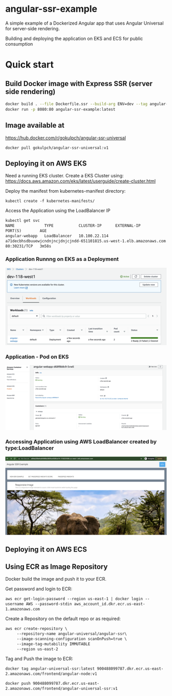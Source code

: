 # angular-ssr-example

A simple example of a Dockerized Angular app that uses Angular Universal for server-side rendering.

Building and deploying the application on EKS and ECS for public consumption

# Quick start

## Build Docker image with Express SSR (server side rendering)

```bash
docker build . --file Dockerfile.ssr --build-arg ENV=dev --tag angular-ssr-example:latest
docker run -p 8080:80 angular-ssr-example:latest
```

## Image available at

https://hub.docker.com/r/gokulpch/angular-ssr-universal

```
docker pull gokulpch/angular-ssr-universal:v1
```

## Deploying it on AWS EKS

Need a running EKS cluster. Create a EKS Cluster using: https://docs.aws.amazon.com/eks/latest/userguide/create-cluster.html

Deploy the manifest from kubernetes-manifest directory:

```
kubectl create -f kubernetes-manifests/
```

Access the Application using the LoadBalancer IP

```
kubectl get svc
NAME             TYPE           CLUSTER-IP      EXTERNAL-IP                                                              PORT(S)        AGE
angular-webapp   LoadBalancer   10.100.22.114   a71decbhsdbuuewjcndnjncjdnjcjndd-651101815.us-west-1.elb.amazonaws.com   80:30231/TCP   3m58s
```

### Application Runnng on EKS as a Deployment
![ScreenShot](/images/ang-app-eks-1.png)

### Application - Pod on EKS
![ScreenShot](/images/ang-app-eks-2.png)

### Accessing Application using AWS LoadBalancer created by type:LoadBalancer
![ScreenShot](/images/ang-web.png)

## Deploying it on AWS ECS



## Using ECR as Image Repository

Docker build the image and push it to your ECR.


Get password and login to ECR:
```
aws ecr get-login-password --region us-east-1 | docker login --username AWS --password-stdin aws_account_id.dkr.ecr.us-east-1.amazonaws.com
```

Create a Repository on the default repo or as required:
```
aws ecr create-repository \     
     --repository-name angular-universal/angular-ssr\     
     --image-scanning-configuration scanOnPush=true \
     --image-tag-mutability IMMUTABLE     
     --region us-east-2
```

Tag and Push the image to ECR:

```
docker tag angular-universal-ssr:latest 900488099787.dkr.ecr.us-east-2.amazonaws.com/frontend/angular-node:v1
```

```
docker push 900488099787.dkr.ecr.us-east-2.amazonaws.com/frontend/angular-universal-ssr:v1
```
